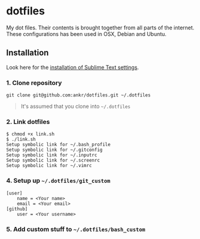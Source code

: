 # dotfiles

My dot files. Their contents is brought together from all parts of the internet.
These configurations has been used in OSX, Debian and Ubuntu.

## Installation

Look here for the [installation of Sublime Text settings](https://github.com/ankr/dotfiles/tree/master/sublime).

### 1. Clone repository
```git clone git@github.com:ankr/dotfiles.git ~/.dotfiles```
> It's assumed that you clone into `~/.dotfiles`

### 2. Link dotfiles
```
$ chmod +x link.sh
$ ./link.sh
Setup symbolic link for ~/.bash_profile
Setup symbolic link for ~/.gitconfig
Setup symbolic link for ~/.inputrc
Setup symbolic link for ~/.screenrc
Setup symbolic link for ~/.vimrc
```

### 4. Setup up `~/.dotfiles/git_custom`
```
[user]
	name = <Your name>
	email = <Your email>
[github]
	user = <Your username>
```

### 5. Add custom stuff to `~/.dotfiles/bash_custom`
